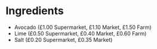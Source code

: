 # Ingredients
- Avocado (£1.00 Supermarket, £1.10 Market, £1.50 Farm)
- Lime (£0.50 Supermarket, £0.40 Market, £0.60 Farm)
- Salt (£0.20 Supermarket, £0.35 Market)

